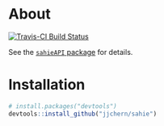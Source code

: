 
<!-- README.md is generated from README.Rmd. Please edit that file -->
About
=====

[![Travis-CI Build Status](https://travis-ci.org/jjchern/sahie.svg?branch=master)](https://travis-ci.org/jjchern/sahie)

See the [`sahieAPI` package](https://github.com/jjchern/sahieAPI) for details.

Installation
============

``` r
# install.packages("devtools")
devtools::install_github("jjchern/sahie")
```
